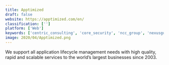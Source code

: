 ```yaml
---
title: Apptimized
draft: false 
website: https://apptimized.com/en/
classification: ['']
platform: ['Web']
keywords: ['centric_consulting', 'core_security', 'ncc_group', 'nexusguard', 'oneneck_it_solutions', 'radware', 'risksense', 'saint_security_suite', 'sirius', 'total_uptime_web_application_firewall']
image: 2020/04/Apptimized.png
---
```

We support all application lifecycle management needs with high quality, rapid and scalable services to the world’s largest businesses since 2003.